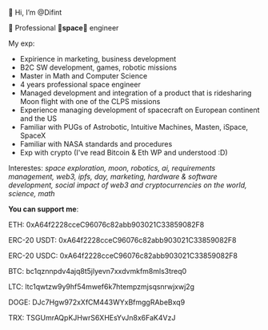 👋 Hi, I’m @Difint

👀 Professional 🚀**space**🚀 engineer

My exp:
- Expirience in marketing, business development
- B2C SW development, games, robotic missions
- Master in Math and Computer Science 
- 4 years professional space engineer
- Managed development and integration of a product that is ridesharing Moon flight with one of the CLPS missions
- Experience managing development of spacecraft on European continent and the US
- Familiar with PUGs of Astrobotic, Intuitive Machines, Masten, iSpace, SpaceX
- Familiar with NASA standards and procedures
- Exp with crypto (I've read Bitcoin & Eth WP and understood :D)

Interestes: _space exploration, moon, robotics, ai, requirements management, web3, ipfs, day, marketing, hardware & software development, social impact of web3 and cryptocurrencies on the world, science, math_


**You can support me**:

ETH: 0xA64f2228cceC96076c82abb903021C33859082F8

ERC-20 USDT: 0xA64f2228cceC96076c82abb903021C33859082F8

ERC-20 USDC: 0xA64f2228cceC96076c82abb903021C33859082F8

BTC: bc1qznnpdv4ajq8t5jlyevn7xxdvmkfm8mls3treq0

LTC: ltc1qwtzw9y9hf54mwef6k7htempzmjsqsnrwjxwj2g

DOGE: DJc7Hgw972xXfCM443WYxBfmggRAbeBxq9

TRX: TSGUmrAQpKJHwrS6XHEsYvJn8x6FaK4VzJ

